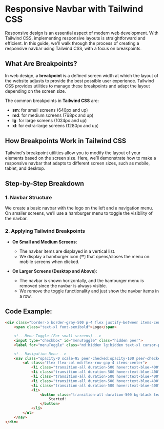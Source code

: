 # Responsive Navbar with Tailwind CSS

Responsive design is an essential aspect of modern web development. With Tailwind CSS, implementing responsive layouts is straightforward and efficient. In this guide, we'll walk through the process of creating a responsive navbar using Tailwind CSS, with a focus on breakpoints.

## What Are Breakpoints?

In web design, a **breakpoint** is a defined screen width at which the layout of the website adjusts to provide the best possible user experience. Tailwind CSS provides utilities to manage these breakpoints and adapt the layout depending on the screen size.

The common breakpoints in **Tailwind CSS** are:

- **sm**: for small screens (640px and up)
- **md**: for medium screens (768px and up)
- **lg**: for large screens (1024px and up)
- **xl**: for extra-large screens (1280px and up)

## How Breakpoints Work in Tailwind CSS

Tailwind's breakpoint utilities allow you to modify the layout of your elements based on the screen size. Here, we’ll demonstrate how to make a responsive navbar that adapts to different screen sizes, such as mobile, tablet, and desktop.

## Step-by-Step Breakdown

### 1. Navbar Structure

We create a basic navbar with the logo on the left and a navigation menu. On smaller screens, we’ll use a hamburger menu to toggle the visibility of the navbar.

### 2. Applying Tailwind Breakpoints

- **On Small and Medium Screens**:
  - The navbar items are displayed in a vertical list.
  - We display a hamburger icon (`☰`) that opens/closes the menu on mobile screens when clicked.

- **On Larger Screens (Desktop and Above)**:
  - The navbar is shown horizontally, and the hamburger menu is removed since the navbar is always visible.
  - We remove the toggle functionality and just show the navbar items in a row.

## Code Example:

```html
<div class="border-b border-gray-500 p-4 flex justify-between items-center">
    <span class="text-xl font-semibold">Logo</span>

    <!-- Menu Toggle (For small screens) -->
    <input type="checkbox" id="menuToggle" class="hidden peer">
    <label for="menuToggle" class="md:hidden lg:hidden text-xl cursor-pointer">☰</label>

    <!-- Navigation Menu -->
    <nav class="opacity-0 scale-95 peer-checked:opacity-100 peer-checked:scale-100 md:opacity-100 md:scale-100 lg:scale-100 lg:flex md:flex gap-4 flex-col md:flex-row absolute md:static top-16 left-0 bg-white md:bg-transparent w-full md:w-auto shadow-md md:shadow-none p-4 md:p-0 transition-all duration-500">
        <ul class="flex flex-col md:flex-row gap-4 items-center">
            <li class="transition-all duration-500 hover:text-blue-400"><a href="#">Home</a></li>
            <li class="transition-all duration-500 hover:text-blue-400"><a href="#">About</a></li>
            <li class="transition-all duration-500 hover:text-blue-400"><a href="#">Call!</a></li>
            <li class="transition-all duration-500 hover:text-blue-400"><a href="#">Dashboard</a></li>
            <li class="transition-all duration-500 hover:text-blue-400"><a href="#">idk</a></li>
            <li>
                <button class="transition-all duration-500 bg-black text-white px-4 py-2 rounded-full hover:bg-blue-400 hover:text-black">
                    Started!
                </button>
            </li>
        </ul>
    </nav>
</div>
